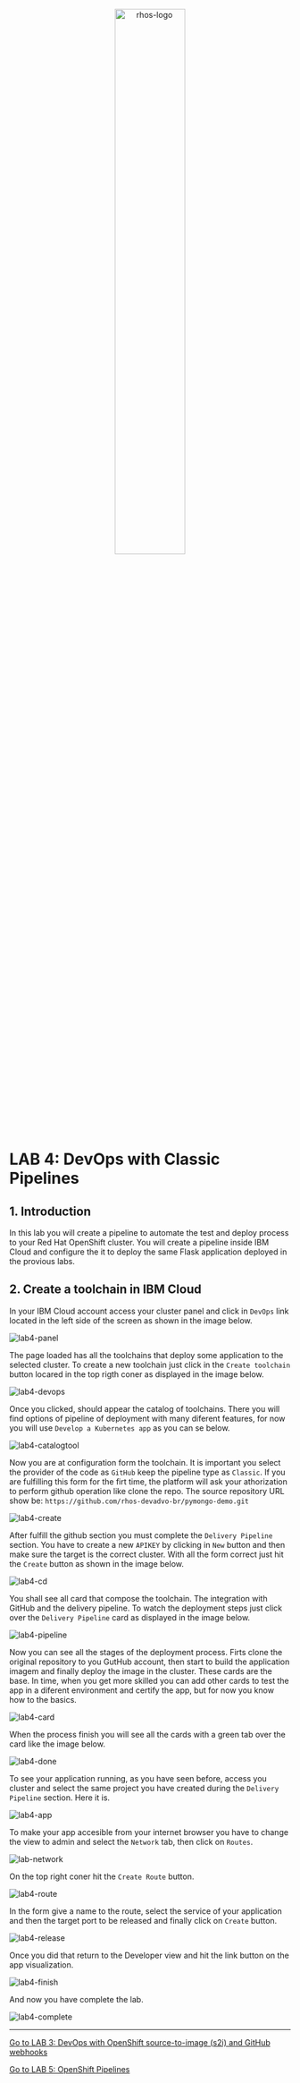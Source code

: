 <br>
<div align="center">
    <a href="../README.md">
        <img width="50%" src="../docs/imgs/rhos-logo.png" alt='rhos-logo'>
    </a>
</div>
<br>
<br>
<br>

# LAB 4: DevOps with Classic Pipelines

## 1. Introduction

In this lab you will create a pipeline to automate the test and deploy process to your Red Hat OpenShift cluster. You will create a pipeline inside IBM Cloud and configure the it to deploy the same Flask application deployed in the provious labs.

## 2. Create a toolchain in IBM Cloud

In your IBM Cloud account access your cluster panel and click in `DevOps` link located in the left side of the screen as shown in the image below.

![lab4-panel](../docs/imgs/lab4-clusterpanel.png)

The page loaded has all the toolchains that deploy some application to the selected cluster. To create a new toolchain just click in the `Create toolchain` button locared in the top rigth coner as displayed in the image below.

![lab4-devops](../docs/imgs/lab4-tool.png)

Once you clicked, should appear the catalog of toolchains. There you will find options of pipeline of deployment with many diferent features, for now you will use `Develop a Kubernetes app` as you can se below.

![lab4-catalogtool](../docs/imgs/lab4-catalogtool.png)

Now you are at configuration form the toolchain. It is important you select the provider of the code as `GitHub` keep the pipeline type as `Classic`. If you are fulfilling this form for the firt time, the platform will ask your athorization to perform github operation like clone the repo. The source repository URL show be: `https://github.com/rhos-devadvo-br/pymongo-demo.git`

![lab4-create](../docs/imgs/lab4-create.png)

After fulfill the github section you must complete the `Delivery Pipeline` section. You have to create a new `APIKEY` by clicking in `New` button and then make sure the target is the correct cluster. With all the form correct just hit the `Create` button as shown in the image below.

![lab4-cd](../docs/imgs/lab4-cd.png)

You shall see all card that compose the toolchain. The integration with GitHub and the delivery pipeline. To watch the deployment steps just click over the `Delivery Pipeline` card as displayed in the image below.

![lab4-pipeline](../docs/imgs/lab4-pipeline.png)

Now you can see all the stages of the deployment process. Firts clone the original repository to you GutHub account, then start to build the application imagem and finally deploy the image in the cluster. These cards are the base. In time, when you get more skilled you can add other cards to test the app in a diferent environment and certify the app, but for now you know how to the basics.

![lab4-card](../docs/imgs/lab4-card.png)

When the process finish you will see all the cards with a green tab over the card like the image below.

![lab4-done](../docs/imgs/lab4-done.png)

To see your application running, as you have seen before, access you cluster and select the same project you have created during the `Delivery Pipeline` section. Here it is.

![lab4-app](../docs/imgs/lab4-app.png)

To make your app accesible from your internet browser you have to change the view to admin and select the `Network` tab, then click on `Routes`.

![lab-network](../docs/imgs/lab4-network.png)

On the top right coner hit the `Create Route` button.

![lab4-route](../docs/imgs/lab4-route.png)

In the form give a name to the route, select the service of your application and then the target port to be released and finally click on `Create` button.

![lab4-release](../docs/imgs/lab4-release.png)

Once you did that return to the Developer view and hit the link button on the app visualization.

![lab4-finish](../docs/imgs/lab4-finish.png)

And now you have complete the lab.

![lab4-complete](../docs/imgs/lab4-complete.png)

<hr>

[Go to LAB 3: DevOps with OpenShift source-to-image (s2i) and GitHub webhooks](./lab-3.md)

[Go to LAB 5: OpenShift Pipelines](./lab-5.md)
